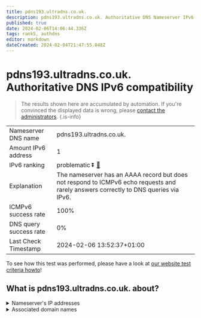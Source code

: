 ```yaml
---
title: pdns193.ultradns.co.uk.
description: pdns193.ultradns.co.uk. Authoritative DNS Nameserver IPv6 compatibility
published: true
date: 2024-02-06T14:06:44.336Z
tags: rank5, authdns
editor: markdown
dateCreated: 2024-02-04T21:47:55.848Z
---
```


# pdns193.ultradns.co.uk. Authoritative DNS IPv6 compatibility

> The results shown here are accumulated by automation. If you're convinced the displayed data is wrong, please [contact the administrators](/howto/chat). 
{.is-info}




|   |   |
| - | - |
| Nameserver DNS name | pdns193.ultradns.co.uk.
| Amount IPv6 address | 1
| IPv6 ranking | problematic :arrow_double_down: [🔗](/howto/ranking) |
| Explanation | The nameserver has an AAAA record but does not respond to ICMPv6 echo requests and rarely answers correctly to DNS queries via IPv6. |
| ICMPv6 success rate | 100%|
| DNS query success rate | 0% |
| Last Check Timestamp | 2024-02-06 13:52:37+01:00 |

To see how this test was performed, please have a look at [our website test criteria howto](/howto/testcriteria/authdns)!


## What is pdns193.ultradns.co.uk. about?




<details>
<summary>Nameserver's IP addresses</summary>

2610:a1:1017::e5

</details>



<details>
<summary>Associated domain names</summary>

www.vudu.com

</details>
